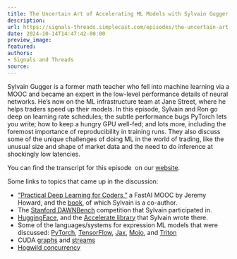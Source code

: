 ```yaml
---
title: The Uncertain Art of Accelerating ML Models with Sylvain Gugger
description:
url: https://signals-threads.simplecast.com/episodes/the-uncertain-art-of-accelerating-ml-models-with-sylvain-gugger-moYuL4Ps
date: 2024-10-14T14:47:42-00:00
preview_image:
featured:
authors:
- Signals and Threads
source:
---
```


<p>Sylvain Gugger is a former math teacher who fell into machine learning via a MOOC and became an expert in the low-level performance details of neural networks. He&rsquo;s now on the ML infrastructure team at Jane Street, where he helps traders speed up their models. In this episode, Sylvain and Ron go deep on learning rate schedules; the subtle performance bugs PyTorch lets you write; how to keep a hungry GPU well-fed; and lots more, including the foremost importance of reproducibility in training runs. They also discuss some of the unique challenges of doing ML in the world of trading, like the unusual size and shape of market data and the need to do inference at shockingly low latencies.</p><p>You can find the transcript for this episode &nbsp;on our <a href="https://signalsandthreads.com/the-uncertain-art-of-accelerating-ml-models" target="_blank">website</a>.</p><p>Some links to topics that came up in the discussion:</p><ul><li><a href="https://course.fast.ai/">&ldquo;Practical Deep Learning for Coders,&rdquo;</a> a FastAI MOOC by Jeremy Howard, and the <a href="https://fastai.github.io/fastbook2e/">book</a>, of which Sylvain is a co-author.</li><li>The <a href="https://dawn.cs.stanford.edu/benchmark/#cifar10-train-cost">Stanford DAWNBench</a> competition that Sylvain participated in.</li><li><a href="https://huggingface.co/">HuggingFace</a>, and the <a href="https://huggingface.co/docs/accelerate/en/index">Accelerate library</a> that Sylvain wrote there.</li><li>Some of the languages/systems for expression ML models that were discussed: <a href="https://pytorch.org/">PyTorch</a>, <a href="https://www.tensorflow.org/">TensorFlow</a>, <a href="https://github.com/jax-ml/jax">Jax</a>, <a href="https://www.modular.com/mojo">Mojo</a>, and <a href="https://triton-lang.org/main/index.html">Triton</a></li><li>CUDA <a href="https://developer.nvidia.com/blog/cuda-graphs/">graphs</a> and <a href="https://developer.download.nvidia.com/CUDA/training/StreamsAndConcurrencyWebinar.pdf">streams</a></li><li><a href="https://people.eecs.berkeley.edu/~brecht/papers/hogwildTR.pdf">Hogwild concurrency</a></li></ul>

